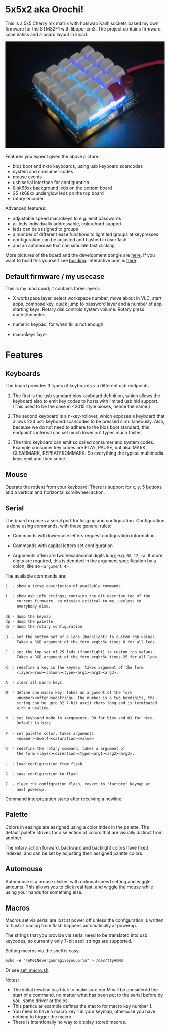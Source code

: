 5x5x2 aka Orochi!
=================

This is a 5x5 Cherry mx matrix with hotswap Kailh sockets based my own
firmware for the STM32F1 with libopencm3. The project contains
firmware, schematics and a board layout in kicad.


![Board Front Picture](docs/images/top-view.png)

Features you expect given the above picture:
- bios boot and nkro keyboards, using usb keyboard scancodes
- system and consumer codes
- mouse events
- usb serial interface for configuration
- 8 sk68xx background leds on the bottom board
- 25 sk68xx underglow leds on the top board
- rotary encoder

Advanced features:
- adjustable speed macrokeys to e.g. emit passwords
- all leds individually addressable, colorchord support
- leds can be assigned to groups
- a number of different ease functions to light led groups at keypresses
- configuration can be adjusted and flashed in userflash
- and an automouse that can simulate fast clicking

More pictures of the board and the development dongle are
[here](docs/IMAGES.md). If you want to build this yourself see
[building](docs/BUILDING.md). Interactive bom is
[here](https://glcdn.githack.com/dijkstrw/5x5x2/-/raw/30abe2597a5d5bfca67bad37a444652a956d1f03/schematic/bom/ibom.html).

Default firmware / my usecase
-----------------------------

This is my macropad; it contains three layers:

- X workspace layer, select workspace number, move about in VLC, start
  apps, compose key, quick jump to password layer and a number of app
  starting keys. Rotary dial controls system volume. Rotary press
  mutes/unmutes.

- numeric keypad, for when tkl is not enough

- macrokeys layer

Features
========

Keyboards
---------

The board provides 3 types of keyboards via different usb
endpoints.

1. The first is the usb standard bios keyboard definition, which
   allows the keyboard also to emit key codes to hosts with limited
   usb hid support. (This used to be the case in <2015 style bioses,
   hence the name.)

2. The second keyboard is a n-key-rollover, which exposes a keyboard
   that allows 224 usb keyboard scancodes to be pressed
   simultaneously. Also, because we do not need to adhere to the bios
   boot standard, this endpoint's interval can set much lower = it
   types much faster.

3. The third keyboard can emit so called consumer and system
   codes. Example consumer key codes are PLAY, PAUSE, but also MARK,
   CLEARMARK, REPEATFROMMARK. So everything the typical multimedia
   keys emit and then some.

Mouse
-----

Operate the rodent from your keyboard! There is support for x, y, 5
buttons and a vertical and horizontal scrollwheel action.

Serial
------

The board exposes a serial port for logging and
configuration. Configuration is done using commands, with these
general rules:

- Commands with lowercase letters request configuration information

- Commands with capital letters set configuration

- Arguments often are two hexadecimal digits long; e.g. ``00``,
  ``12``, ``fa``. If more digits are required, this is denoted in the
  argument specification by a colon, like so ``<argument:4>``.

The available commands are:

    ?  - show a terse description of available commands.

    i  - show usb info strings; contains the git-describe tag of the
         current firmware, so mission critical to me, useless to
         everybody else.

    dk - dump the keymap
    dp - dump the palette
    dr - dump the rotary configuration

    B  - set the bottom set of 8 leds (backlight) to custom rgb values.
         Takes a RGB argument of the form <rgb:6> times 8 for all leds.

    C  - set the top set of 25 leds (frontlight) to custom rgb values.
         Takes a RGB argument of the form <rgb:6> times 25 for all leds.

    K  - redefine a key in the keymap, takes argument of the form
         <layer><row><column><type><arg1><arg2><arg3>.

    A  - clear all macro keys.

    M  - define one macro key, takes an argument of the form
         <number><oftenusedstring>. The number is a two hexdigits, the
         string can be upto 32 7-bit ascii chars long and is terminated
         with a newline.

    N  - set keyboard mode to <argument>; 00 for bios and 01 for nkro.
         Default is bios.

    P  - set palette color, takes arguments
         <number><hue:4><saturation><value>

    R  - redefine the rotary command, takes a argument of
         the form <layer><direction><type><arg1><arg2><arg3>.

    L  - load configuration from flash

    S  - save configuration to flash

    Z  - clear the configration flash, revert to "factory" keymap at
         next powerup.

Command interpretation starts after receiving a newline.

Palette
-------

Colors in easings are assigned using a color index in the palette. The
default palette strives for a selection of colors that are visually
distinct from another.

The rotary action forward, backward and backlight colors have fixed
indexes, and can be set by adjusting their assigned palette colors.

Automouse
---------

Automouse is a mouse clicker, with optional speed setting and wiggle
amounts. This allows you to click real fast, and wiggle the mouse
while using your hands for something else.

Macros
------

Macros set via serial are lost at power off unless the configuration
is written to flash. Loading from flash happens automatically at
powerup.

The strings that you provide via serial need to be translated into usb
keycodes, so currently only 7-bit ascii strings are supported.

Setting macros via the shell is easy:

    echo -e "\nM01Nevergonnagiveyouup!\n" > /dev/ttyACM0

Or see [set_macro.sh](util/set_macro.sh).

Notes:

- The initial newline is a trick to make sure our M will be considered
  the start of a command, no matter what has been put to the serial
  before by you, some driver or the os.
- This particular example defines the macro for macro key number 1.
- You need to have a macro key 1 in your keymap, otherwise you have
  nothing to trigger the macro.
- There is intentionally no way to display stored macros.
